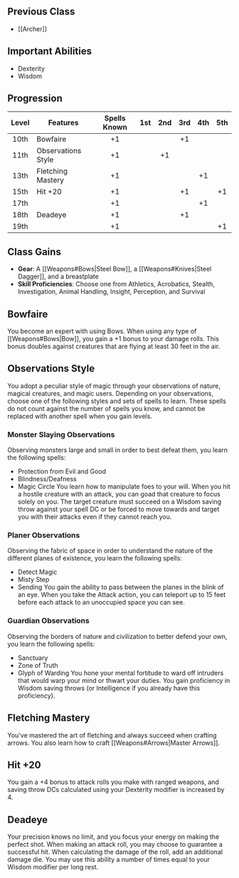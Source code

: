 ## Previous Class
- [[Archer]]
## Important Abilities
- Dexterity
- Wisdom
## Progression
| Level | Features           | Spells Known | 1st | 2nd | 3rd | 4th | 5th |
| :---: | ------------------ | :----------: | :-: | :-: | :-: | :-: | :-: |
| 10th  | Bowfaire           |      +1      |     |     | +1  |     |     |
| 11th  | Observations Style |      +1      |     | +1  |     |     |     |
| 13th  | Fletching Mastery  |      +1      |     |     |     | +1  |     |
| 15th  | Hit +20            |      +1      |     |     | +1  |     | +1  |
| 17th  |                    |      +1      |     |     |     | +1  |     |
| 18th  | Deadeye            |      +1      |     |     | +1  |     |     |
| 19th  |                    |      +1      |     |     |     |     | +1  |
## Class Gains
- **Gear**: A [[Weapons#Bows|Steel Bow]], a [[Weapons#Knives|Steel Dagger]], and a breastplate 
- **Skill Proficiencies**: Choose one from Athletics, Acrobatics, Stealth, Investigation, Animal Handling, Insight, Perception, and Survival
## Bowfaire
You become an expert with using Bows.
When using any type of [[Weapons#Bows|Bow]], you gain a +1 bonus to your damage rolls. This bonus doubles against creatures that are flying at least 30 feet in the air.
## Observations Style
You adopt a peculiar style of magic through your observations of nature, magical creatures, and magic users. Depending on your observations, choose one of the following styles and sets of spells to learn.
These spells do not count against the number of spells you know, and cannot be replaced with another spell when you gain levels.
### Monster Slaying Observations
Observing monsters large and small in order to best defeat them, you learn the following spells: 
- Protection from Evil and Good
- Blindness/Deafness
- Magic Circle
You learn how to manipulate foes to your will. When you hit a hostile creature with an attack, you can goad that creature to focus solely on you. The target creature must succeed on a Wisdom saving throw against your spell DC or be forced to move towards and target you with their attacks even if they cannot reach you.
### Planer Observations
Observing the fabric of space in order to understand the nature of the different planes of existence, you learn the following spells:
- Detect Magic 
- Misty Step 
- Sending
You gain the ability to pass between the planes in the blink of an eye. When you take the Attack action, you can teleport up to 15 feet before each attack to an unoccupied space you can see.
### Guardian Observations
Observing the borders of nature and civilization to better
defend your own, you learn the following spells:
- Sanctuary
- Zone of Truth
- Glyph of Warding
You hone your mental fortitude to ward off intruders that would warp your mind or thwart your duties. You gain proficiency in Wisdom saving throws (or Intelligence if you already have this proficiency).
## Fletching Mastery 
You've mastered the art of fletching and always succeed when crafting arrows.
You also learn how to craft [[Weapons#Arrows|Master Arrows]].
## Hit +20
You gain a +4 bonus to attack rolls you make with ranged weapons, and saving throw DCs
calculated using your Dexterity modifier is increased by 4.
## Deadeye
Your precision knows no limit, and you focus your energy on making the perfect shot.
When making an attack roll, you may choose to guarantee a successful hit. When calculating the damage of the roll, add an additional damage die. 
You may use this ability a number of times equal to your Wisdom modifier per long rest.